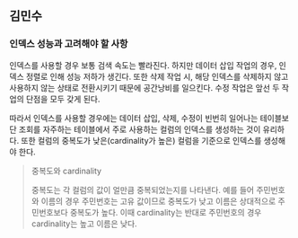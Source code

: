 ## 김민수

### 인덱스 성능과 고려해야 할 사항

인덱스를 사용할 경우 보통 검색 속도는 빨라진다. 하지만 데이터 삽입 작업의 경우, 인덱스 정렬로 인해 성능 저하가 생긴다. 또한 삭제 작업 시, 해당 인덱스를 삭제하지 않고 사용하지 않는 상태로 전환시키기 때문에 공간낭비를 일으킨다. 수정 작업은 앞선 두 작업의 단점을 모두 갖게 된다.

따라서 인덱스를 사용할 경우에는 데이터 삽입, 삭제, 수정이 빈번히 일어나는 테이블보단 조회를 자주하는 테이블에서 주로 사용하는 컬럼의 인덱스를 생성하는 것이 유리하다. 또한 컬럼의 중복도가 낮은(cardinality가 높은) 컬럼을 기준으로 인덱스를 생성해야 한다.

> 중복도와 cardinality
>
> 중복도는 각 컬럼의 값이 얼만큼 중복되었는지를 나타낸다. 예를 들어 주민번호와 이름의 경우 주민번호는 고유 값이므로 중복도가 낮고 이름은 상대적으로 주민번호보다 중복도가 높다. 이때 cardinality는 반대로 주민번호의 경우 cardinality는 높고 이름은 낮다.
